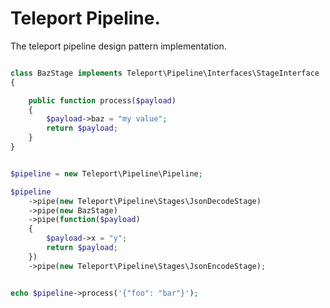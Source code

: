# Teleport Pipeline.

The teleport pipeline design pattern implementation.

```php

class BazStage implements Teleport\Pipeline\Interfaces\StageInterface
{

	public function process($payload)
	{
		$payload->baz = "my value";
		return $payload;
	}
}


$pipeline = new Teleport\Pipeline\Pipeline;

$pipeline
	->pipe(new Teleport\Pipeline\Stages\JsonDecodeStage)
	->pipe(new BazStage)
	->pipe(function($payload)
	{
		$payload->x = "y";
		return $payload;
	})
	->pipe(new Teleport\Pipeline\Stages\JsonEncodeStage);


echo $pipeline->process('{"foo": "bar"}');

```

